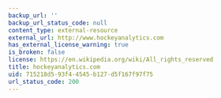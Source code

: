 ```yaml
---
backup_url: ''
backup_url_status_code: null
content_type: external-resource
external_url: http://www.hockeyanalytics.com
has_external_license_warning: true
is_broken: false
license: https://en.wikipedia.org/wiki/All_rights_reserved
title: hockeyanalytics.com
uid: 715218d5-93f4-4545-b127-d5f167f97f75
url_status_code: 200
---
```

